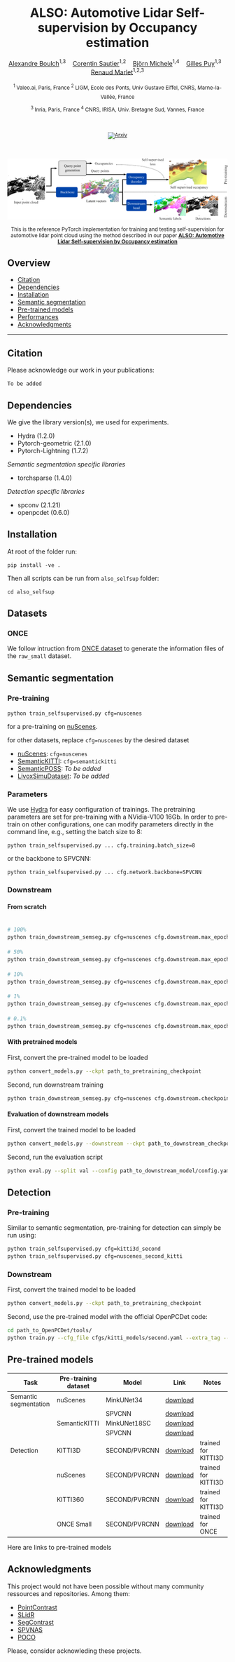 <div align='center'>

# ALSO: Automotive Lidar Self-supervision by Occupancy estimation

[Alexandre Boulch](https://boulch.eu/)<sup>1,3</sup>&nbsp;&nbsp;&nbsp;
[Corentin Sautier](https://fr.linkedin.com/in/corentin-sautier-74415917b)<sup>1,2</sup>&nbsp;&nbsp;&nbsp;
[Björn Michele](https://scholar.google.com/citations?user=xQcKnXkAAAAJ&hl=en&oi=ao)<sup>1,4</sup>&nbsp;&nbsp;&nbsp;
[Gilles Puy](https://sites.google.com/site/puygilles/)<sup>1,3</sup>&nbsp;&nbsp;&nbsp;
[Renaud Marlet](http://imagine.enpc.fr/~marletr/)<sup>1,2,3</sup>

<sub>
<sup>1</sup> Valeo.ai, Paris, France
<sup>2</sup> LIGM, Ecole des Ponts, Univ Gustave Eiffel, CNRS, Marne-la-Vallée, France

<sup>3</sup> Inria, Paris, France
<sup>4</sup> CNRS, IRISA, Univ. Bretagne Sud, Vannes, France
</sub>

<br/>

[![Arxiv](http://img.shields.io/badge/paper-arxiv.XXXX.XXXXX-B31B1B.svg)](https://github.com/valeoai/ALSO)

<br/>


![Overview](doc/overview.png)

This is the reference PyTorch implementation for training and testing self-supervision for automotive lidar point cloud using the method described in our paper [**ALSO: Automotive Lidar Self-supervision by Occupancy estimation**](https://github.com/valeoai/ALSO)

</div>

## Overview

- [Citation](#citation)
- [Dependencies](#dependencies)
- [Installation](#installation)
- [Semantic segmentation](#semantic-segmentation)
- [Pre-trained models](#pre-trained-models)
- [Performances](#performances)
- [Acknowledgments](#acknowledgments)

---

## Citation

Please acknowledge our work in your publications:

```
To be added
```

## Dependencies

We give the library version(s), we used for experiments.

- Hydra (1.2.0)
- Pytorch-geometric (2.1.0)
- Pytorch-Lightning (1.7.2)

*Semantic segmentation specific libraries*
- torchsparse (1.4.0)

*Detection specific libraries*
- spconv (2.1.21)
- openpcdet (0.6.0)

## Installation

At root of the folder run:
```
pip install -ve .
```
Then all scripts can be run from `also_selfsup` folder:
```
cd also_selfsup
```

## Datasets

### ONCE

We follow intruction from 
[ONCE dataset](https://github.com/PointsCoder/ONCE_Benchmark/blob/master/docs/GETTING_STARTED.md) to generate the information files of the `raw_small` dataset.


## Semantic segmentation

### Pre-training


```
python train_selfsupervised.py cfg=nuscenes
```

for a pre-training on [nuScenes](https://www.nuscenes.org/nuscenes).

for other datasets, replace `cfg=nuscenes` by the desired dataset
- [nuScenes](https://www.nuscenes.org/nuscenes): `cfg=nuscenes`
- [SemanticKITTI](https://www.nuscenes.org/nuscenes): `cfg=semantickitti`
- [SemanticPOSS](http://www.poss.pku.edu.cn/semanticposs.html): *To be added*
- [LivoxSimuDataset](https://www.livoxtech.com/simu-dataset): *To be added*

### Parameters

We use [Hydra](https://hydra.cc/) for easy configuration of trainings.
The pretraining parameters are set for pre-training with a NVidia-V100 16Gb.
In order to pre-train on other configurations, one can modify parameters directly in the command line, e.g., setting the batch size to 8:
```
python train_selfsupervised.py ... cfg.training.batch_size=8
```
or the backbone to SPVCNN:
```
python train_selfsupervised.py ... cfg.network.backbone=SPVCNN
```

### Downstream

#### From scratch

```bash

# 100%
python train_downstream_semseg.py cfg=nuscenes cfg.downstream.max_epochs=30 cfg.val_interval=5 cfg.downstream.skip_ratio=1

# 50%
python train_downstream_semseg.py cfg=nuscenes cfg.downstream.max_epochs=50 cfg.val_interval=5 cfg.downstream.skip_ratio=2

# 10%
python train_downstream_semseg.py cfg=nuscenes cfg.downstream.max_epochs=100 cfg.val_interval=10 cfg.downstream.skip_ratio=10

# 1%
python train_downstream_semseg.py cfg=nuscenes cfg.downstream.max_epochs=500 cfg.val_interval=50 cfg.downstream.skip_ratio=100

# 0.1%
python train_downstream_semseg.py cfg=nuscenes cfg.downstream.max_epochs=1000 cfg.val_interval=100 cfg.downstream.skip_ratio=1000
```

#### With pretrained models

First, convert the pre-trained model to be loaded
```bash
python convert_models.py --ckpt path_to_pretraining_checkpoint
```

Second, run downstream training
```bash
python train_downstream_semseg.py cfg=nuscenes cfg.downstream.checkpoint_dir='path_to_checkpoint_directory' cfg.downstream.checkpoint_name='pretrained_backbone_XXX.ckpt'
```

#### Evaluation of downstream models

First, convert the trained model to be loaded
```bash
python convert_models.py --downstream --ckpt path_to_downstream_checkpoint
```

Second, run the evaluation script
```bash
python eval.py --split val --config path_to_downstream_model/config.yaml --ckpt path_to_downstream_checkpoint/trained_model_XXX.ckpt
```

## Detection

### Pre-training

Similar to semantic segmentation, pre-training for detection can simply be run using:

```bash
python train_selfsupervised.py cfg=kitti3d_second
python train_selfsupervised.py cfg=nuscenes_second_kitti
```

### Downstream

First, convert the trained model to be loaded
```bash
python convert_models.py --ckpt path_to_pretraining_checkpoint
```

Second, use the pre-trained model with the official OpenPCDet code:
```bash
cd path_to_OpenPCDet/tools/
python train.py --cfg_file cfgs/kitti_models/second.yaml --extra_tag --pretrained_model path_to_pretrained_model/pretrained_backbone_XXX.ckpt
```

## Pre-trained models

Task | Pre-training dataset | Model | Link | Notes |
---|---|---|---|---|
Semantic segmentation | nuScenes | MinkUNet34   | [download](https://github.com/valeoai/ALSO/releases/download/v0.0.0/pretrained_backbone_also_nuscenes_minkunet_epoch_199.ckpt) |
&nbsp; | &nbsp; | SPVCNN     | [download](https://github.com/valeoai/ALSO/releases/download/v0.0.0/pretrained_backbone_also_nuscenes_spvcnn_epoch_199.ckpt) |
&nbsp; | SemanticKITTI | MinkUNet18SC  | [download](https://github.com/valeoai/ALSO/releases/download/v0.0.0/pretrained_backbone_also_semantickitti_minkunetsc_epoch_49.ckpt) |
&nbsp; | &nbsp; | SPVCNN     | [download](https://github.com/valeoai/ALSO/releases/download/v0.0.0/pretrained_backbone_also_semantickitti_spvcnn_epoch_49.ckpt) |
Detection | KITTI3D | SECOND/PVRCNN | [download](https://github.com/valeoai/ALSO/releases/download/v0.0.0/pretrained_backbone_also_kitti3d_second_epoch_499.ckpt) | trained for KITTI3D |
&nbsp; | nuScenes | SECOND/PVRCNN | [download](https://github.com/valeoai/ALSO/releases/download/v0.0.0/pretrained_backbone_also_nuscenes_second_epoch_99.ckpt) | trained for KITTI3D |
&nbsp; | KITTI360 | SECOND/PVRCNN | [download](https://github.com/valeoai/ALSO/releases/download/v0.0.0/pretrained_backbone_also_kitti360_second_epoch_74.ckpt) | trained for KITTI3D |
&nbsp; | ONCE Small | SECOND/PVRCNN | [download](https://github.com/valeoai/ALSO/releases/download/v0.0.0/pretrained_backbone_also_once_second_epoch_39.ckpt) | trained for ONCE |


Here are links to pre-trained models

## Acknowledgments

This project would not have been possible without many community ressources and repositories. Among them:

- [PointContrast](https://github.com/facebookresearch/PointContrast)
- [SLidR](https://github.com/valeoai/SLidR)
- [SegContrast](https://github.com/PRBonn/segcontrast)
- [SPVNAS](https://github.com/mit-han-lab/spvnas)
- [POCO](https://github.com/valeoai/POCO)

Please, consider acknowleding these projects.
